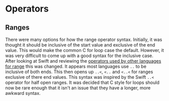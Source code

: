 # Operators

## Ranges

There were many options for how the range operator syntax. Initially, it was thought it should be inclusive of the start value and exclusive of the end value. This would make the common C for loop case the default. However, it was very difficult to come up with a good syntax for the inclusive case. After looking at Swift and reviewing the [operators used by other languages for range](http://rigaux.org/language-study/syntax-across-languages/VrsDatTps.html#VrsDatTpsRng) this was changed. It appears most languages use `..` to be inclusive of both ends. This then opens up `..<`, `<..` and `<..<` for ranges exclusive of there end values. This syntax was inspired by the Swift `..<` operator for half open ranges. It was decided that C style for loops should now be rare enough that it isn't an issue that they have a longer, more awkward syntax.
